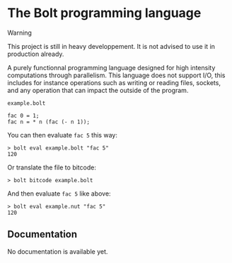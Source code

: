 # The Bolt programming language
> [!WARNING]
> This project is still in heavy developpement. It is not advised to use it in production already.

A purely functionnal programming language designed for high intensity
computations through parallelism. This language does not support I/O, this 
includes for instance operations such as writing or reading files, sockets, and
any operation that can impact the outside of the program.

`example.bolt`
```bolt
fac 0 = 1;
fac n = * n (fac (- n 1));
```

You can then evaluate `fac 5` this way:
```
> bolt eval example.bolt "fac 5"
120
```

Or translate the file to bitcode:
```
> bolt bitcode example.bolt
```

And then evaluate `fac 5` like above:
```
> bolt eval example.nut "fac 5"
120
```

## Documentation
No documentation is available yet.